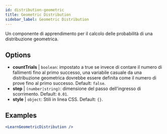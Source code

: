 ```yaml
---
id: distribution-geometric
title: Geometric Distribution
sidebar_label: Geometric Distribution
---
```


Un componente di apprendimento per il calcolo delle probabilità di una distribuzione geometrica.

## Options

* __countTrials__ | `boolean`: impostato a true se invece di contare il numero di fallimenti fino al primo successo, una variabile casuale da una distribuzione geometrica dovrebbe essere definita come il numero di prove fino al primo successo. Default: `false`.
* __step__ | `(number|string)`: dimensione del passo dell'ingresso di scorrimento. Default: `0.01`.
* __style__ | `object`: Stili in linea CSS. Default: `{}`.


## Examples

```jsx live
<LearnGeometricDistribution />
```

